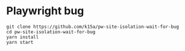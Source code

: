 # Playwright bug

```
git clone https://github.com/k15a/pw-site-isolation-wait-for-bug
cd pw-site-isolation-wait-for-bug
yarn install
yarn start
```
